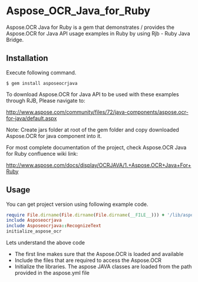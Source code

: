 # Aspose_OCR_Java_for_Ruby
Aspose.OCR Java for Ruby is a gem that demonstrates / provides the Aspose.OCR for Java API usage examples in Ruby by using Rjb - Ruby Java Bridge.

## Installation

Execute following command.

    $ gem install asposeocrjava

To download Aspose.OCR for Java API to be used with these examples through RJB, Please navigate to:

http://www.aspose.com/community/files/72/java-components/aspose.ocr-for-java/default.aspx

Note: Create jars folder at root of the gem folder and copy downloaded Aspose.OCR for java component into it.

For most complete documentation of the project, check Aspose.OCR Java for Ruby confluence wiki link:

http://www.aspose.com/docs/display/OCRJAVA/1.+Aspose.OCR+Java+For+Ruby

## Usage

You can get project version using following example code.

```ruby
require File.dirname(File.dirname(File.dirname(__FILE__))) + '/lib/asposeocrjava'
include Asposeocrjava
include Asposeocrjava::RecognizeText
initialize_aspose_ocr
```
Lets understand the above code
* The first line makes sure that the Aspose.OCR is loaded and available 
* Include the files that are required to access the Aspose.OCR
* Initialize the libraries. The aspose JAVA classes are loaded from the path provided in the aspose.yml file
